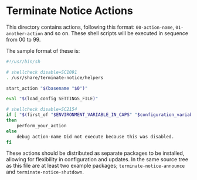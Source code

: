 # Terminate Notice Actions

This directory contains actions, following this format: `00-action-name`, `01-another-action` and so on. These shell scripts will be executed in sequence from 00 to 99.

The sample format of these is:

```sh
#!/usr/bin/sh

# shellcheck disable=SC1091
. /usr/share/terminate-notice/helpers

start_action "$(basename "$0")"

eval "$(load_config SETTINGS_FILE)"

# shellcheck disable=SC2154
if [ "$(first_of "$ENVIRONMENT_VARIABLE_IN_CAPS" "$configuration_variable_in_lower" "default_value")" = "condition" ]
then
    perform_your_action
else
    debug action-name Did not execute because this was disabled.
fi
```

These actions should be distributed as separate packages to be installed, allowing for flexibility in configuration and updates. In the same source tree as this file are at least two example packages; `terminate-notice-announce` and `terminate-notice-shutdown`.